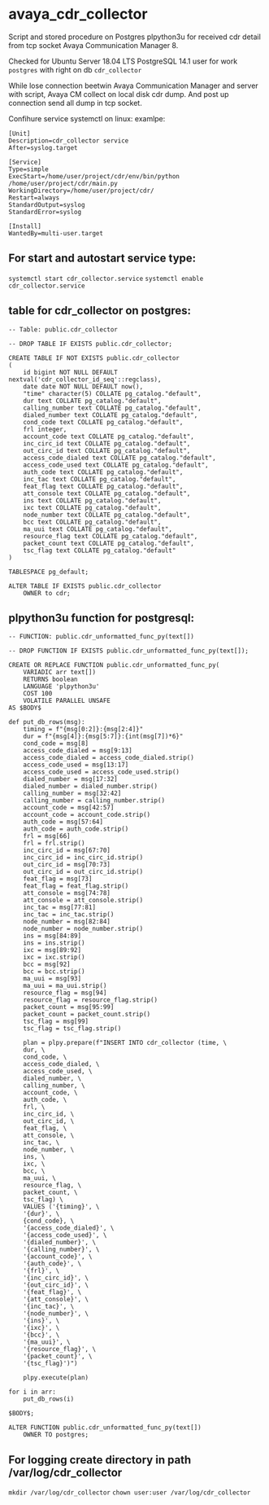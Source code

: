 # avaya_cdr_collector
Script and stored procedure on Postgres plpython3u for received cdr detail from tcp socket Avaya Communication Manager 8.

Checked for Ubuntu Server 18.04 LTS PostgreSQL 14.1
user for work `postgres` with right on db `cdr_collector`

While lose connection beetwin Avaya Communication Manager and server with script, Avaya CM collect on local disk cdr dump. 
And post up connection send all dump in tcp socket.

Confihure service systemctl on linux:
examlpe:
```
[Unit]
Description=cdr_collector service
After=syslog.target

[Service]
Type=simple
ExecStart=/home/user/project/cdr/env/bin/python /home/user/project/cdr/main.py
WorkingDirectory=/home/user/project/cdr/
Restart=always
StandardOutput=syslog
StandardError=syslog

[Install]
WantedBy=multi-user.target

```
## For start and autostart service type:

`systemctl start cdr_collector.service`
`systemctl enable cdr_collector.service`

## table for cdr_collector on postgres:

```
-- Table: public.cdr_collector

-- DROP TABLE IF EXISTS public.cdr_collector;

CREATE TABLE IF NOT EXISTS public.cdr_collector
(
    id bigint NOT NULL DEFAULT nextval('cdr_collector_id_seq'::regclass),
    date date NOT NULL DEFAULT now(),
    "time" character(5) COLLATE pg_catalog."default",
    dur text COLLATE pg_catalog."default",
    calling_number text COLLATE pg_catalog."default",
    dialed_number text COLLATE pg_catalog."default",
    cond_code text COLLATE pg_catalog."default",
    frl integer,
    account_code text COLLATE pg_catalog."default",
    inc_circ_id text COLLATE pg_catalog."default",
    out_circ_id text COLLATE pg_catalog."default",
    access_code_dialed text COLLATE pg_catalog."default",
    access_code_used text COLLATE pg_catalog."default",
    auth_code text COLLATE pg_catalog."default",
    inc_tac text COLLATE pg_catalog."default",
    feat_flag text COLLATE pg_catalog."default",
    att_console text COLLATE pg_catalog."default",
    ins text COLLATE pg_catalog."default",
    ixc text COLLATE pg_catalog."default",
    node_number text COLLATE pg_catalog."default",
    bcc text COLLATE pg_catalog."default",
    ma_uui text COLLATE pg_catalog."default",
    resource_flag text COLLATE pg_catalog."default",
    packet_count text COLLATE pg_catalog."default",
    tsc_flag text COLLATE pg_catalog."default"
)

TABLESPACE pg_default;

ALTER TABLE IF EXISTS public.cdr_collector
    OWNER to cdr;
```


## plpython3u function for postgresql:

```
-- FUNCTION: public.cdr_unformatted_func_py(text[])

-- DROP FUNCTION IF EXISTS public.cdr_unformatted_func_py(text[]);

CREATE OR REPLACE FUNCTION public.cdr_unformatted_func_py(
	VARIADIC arr text[])
    RETURNS boolean
    LANGUAGE 'plpython3u'
    COST 100
    VOLATILE PARALLEL UNSAFE
AS $BODY$

def put_db_rows(msg):    
    timing = f"{msg[0:2]}:{msg[2:4]}"
    dur = f"{msg[4]}:{msg[5:7]}:{int(msg[7])*6}"
    cond_code = msg[8]
    access_code_dialed = msg[9:13]
    access_code_dialed = access_code_dialed.strip()
    access_code_used = msg[13:17]
    access_code_used = access_code_used.strip()
    dialed_number = msg[17:32]
    dialed_number = dialed_number.strip()
    calling_number = msg[32:42]
    calling_number = calling_number.strip()
    account_code = msg[42:57]
    account_code = account_code.strip()
    auth_code = msg[57:64]
    auth_code = auth_code.strip()
    frl = msg[66]
    frl = frl.strip()
    inc_circ_id = msg[67:70]
    inc_circ_id = inc_circ_id.strip()
    out_circ_id = msg[70:73]
    out_circ_id = out_circ_id.strip()
    feat_flag = msg[73]
    feat_flag = feat_flag.strip()
    att_console = msg[74:78]
    att_console = att_console.strip()
    inc_tac = msg[77:81]
    inc_tac = inc_tac.strip()
    node_number = msg[82:84]
    node_number = node_number.strip()
    ins = msg[84:89]
    ins = ins.strip()
    ixc = msg[89:92]
    ixc = ixc.strip()
    bcc = msg[92]
    bcc = bcc.strip()
    ma_uui = msg[93]
    ma_uui = ma_uui.strip()
    resource_flag = msg[94]
    resource_flag = resource_flag.strip()
    packet_count = msg[95:99]
    packet_count = packet_count.strip()
    tsc_flag = msg[99]
    tsc_flag = tsc_flag.strip()

    plan = plpy.prepare(f"INSERT INTO cdr_collector (time, \
    dur, \
    cond_code, \
    access_code_dialed, \
    access_code_used, \
    dialed_number, \
    calling_number, \
    account_code, \
    auth_code, \
    frl, \
    inc_circ_id, \
    out_circ_id, \
    feat_flag, \
    att_console, \
    inc_tac, \
    node_number, \
    ins, \
    ixc, \
    bcc, \
    ma_uui, \
    resource_flag, \
    packet_count, \
    tsc_flag) \
    VALUES ('{timing}', \
    '{dur}', \
    {cond_code}, \
    '{access_code_dialed}', \
    '{access_code_used}', \
    '{dialed_number}', \
    '{calling_number}', \
    '{account_code}', \
    '{auth_code}', \
    '{frl}', \
    '{inc_circ_id}', \
    '{out_circ_id}', \
    '{feat_flag}', \
    '{att_console}', \
    '{inc_tac}', \
    '{node_number}', \
    '{ins}', \
    '{ixc}', \
    '{bcc}', \
    '{ma_uui}', \
    '{resource_flag}', \
    '{packet_count}', \
    '{tsc_flag}')")

    plpy.execute(plan)

for i in arr:
	put_db_rows(i)

$BODY$;

ALTER FUNCTION public.cdr_unformatted_func_py(text[])
    OWNER TO postgres;

```

## For logging create directory in path /var/log/cdr_collector
`mkdir /var/log/cdr_collector`
`chown user:user /var/log/cdr_collector`

